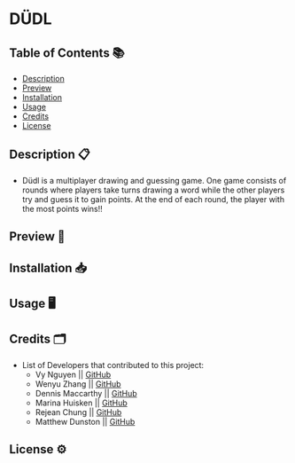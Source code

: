 # DÜDL

## Table of Contents 📚

- [Description](#description)
- [Preview](#preview)
- [Installation](#installation)
- [Usage](#usage)
- [Credits](#credits)
- [License](#license)

## Description 📋

- Düdl is a multiplayer drawing and guessing game. One game consists of rounds where players take turns drawing a word while the other players try and guess it to gain points. At the end of each round, the player with the most points wins!!

## Preview 📸

## Installation 📥

## Usage 🖥

## Credits 🗂

- List of Developers that contributed to this project: 
    - Vy Nguyen || [GitHub](https://github.com/vynguyen205)
    - Wenyu Zhang || [GitHub](https://github.com/aksmagic31)
    - Dennis Maccarthy || [GitHub](https://github.com/dennismacc)
    - Marina Huisken || [GitHub](https://github.com/mxhuisken)
    - Rejean Chung || [GitHub](https://github.com/Abesmom4ever)
    - Matthew Dunston || [GitHub](https://github.com/MattYouKnowWho)

## License ⚙️